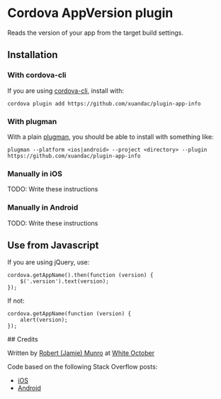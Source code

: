 # Cordova AppVersion plugin

Reads the version of your app from the target build settings.

## Installation

### With cordova-cli

If you are using [cordova-cli](https://github.com/apache/cordova-cli), install
with:

    cordova plugin add https://github.com/xuandac/plugin-app-info

### With plugman

With a plain [plugman](https://github.com/apache/cordova-plugman), you should be
able to install with something like:

    plugman --platform <ios|android> --project <directory> --plugin https://github.com/xuandac/plugin-app-info

### Manually in iOS

TODO: Write these instructions

### Manually in Android

TODO: Write these instructions

## Use from Javascript

If you are using jQuery, use:

    cordova.getAppName().then(function (version) {
        $('.version').text(version);
    });

If not:

    cordova.getAppName(function (version) {
        alert(version);
    });

## Credits

Written by [Robert (Jamie) Munro](http://twitter.com/rjmunro) at
[White October](http://whiteoctober.co.uk/)

Code based on the following Stack Overflow posts:

* [iOS](http://stackoverflow.com/a/14713364/3408)
* [Android](http://stackoverflow.com/a/3637686/3408)
